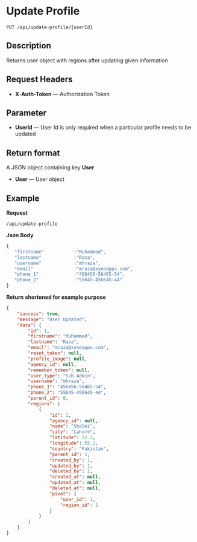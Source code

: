 # Update Profile

    PUT /api/update-profile/{userId}

## Description
Returns user object with regions after updating given information 

## Request Headers
- **X-Auth-Token** — Authorization Token

## Parameter
- **UserId** — User Id is only required when a particular profile needs to be updated

## Return format
A JSON object containing key **User** 

- **User**  — User object


## Example
**Request**

    /api/update-profile

**Json Body**
```javascript
{  
   "firstname"           :"Muhammad",
   "lastname"            :"Raza",
   "username"            :"mhraza",
   "email"               :"mraza@xynoapps.com",
   "phone_1"             :"456456-56465-54",
   "phone_2"             :"55645-456645-44"
}
```

**Return** __shortened for example purpose__
``` json
{
    "success": true,
    "message": "User Updated",
    "data": {
        "id": 1,
        "firstname": "Muhammad",
        "lastname": "Raza",
        "email": "mraza@xynoapps.com",
        "reset_token": null,
        "profile_image": null,
        "agency_id": null,
        "remember_token": null,
        "user_type": "Sub Admin",
        "username": "mhraza",
        "phone_1": "456456-56465-54",
        "phone_2": "55645-456645-44",
        "parent_id": 0,
        "regions": [
            {
                "id": 1,
                "agency_id": null,
                "name": "Shalmi",
                "city": "Lahore",
                "latitude": 22.3,
                "longitude": 55.2,
                "country": "Pakistan",
                "parent_id": 1,
                "created_by": 1,
                "updated_by": 1,
                "deleted_by": 1,
                "created_at": null,
                "updated_at": null,
                "deleted_at": null,
                "pivot": {
                    "user_id": 1,
                    "region_id": 1
                }
            }
        ]
    }
}
```
